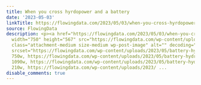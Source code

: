 ```yaml
---
title: When you cross hyrdopower and a battery
date: '2023-05-03'
linkTitle: https://flowingdata.com/2023/05/03/when-you-cross-hyrdopower-and-a-battery/
source: FlowingData
description: <p><a href="https://flowingdata.com/2023/05/03/when-you-cross-hyrdopower-and-a-battery/"><img
  width="750" height="567" src="https://flowingdata.com/wp-content/uploads/2023/05/battery-hydro-750x567.png"
  class="attachment-medium size-medium wp-post-image" alt="" decoding="async" loading="lazy"
  srcset="https://flowingdata.com/wp-content/uploads/2023/05/battery-hydro-750x567.png
  750w, https://flowingdata.com/wp-content/uploads/2023/05/battery-hydro-1090x824.png
  1090w, https://flowingdata.com/wp-content/uploads/2023/05/battery-hydro-210x159.png
  210w, https://flowingdata.com/wp-content/uploads/2023/ ...
disable_comments: true
---
```

<p><a href="https://flowingdata.com/2023/05/03/when-you-cross-hyrdopower-and-a-battery/"><img width="750" height="567" src="https://flowingdata.com/wp-content/uploads/2023/05/battery-hydro-750x567.png" class="attachment-medium size-medium wp-post-image" alt="" decoding="async" loading="lazy" srcset="https://flowingdata.com/wp-content/uploads/2023/05/battery-hydro-750x567.png 750w, https://flowingdata.com/wp-content/uploads/2023/05/battery-hydro-1090x824.png 1090w, https://flowingdata.com/wp-content/uploads/2023/05/battery-hydro-210x159.png 210w, https://flowingdata.com/wp-content/uploads/2023/ ...